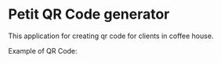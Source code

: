 # Petit QR Code generator

This application for creating qr code for clients in coffee house. 

Ехаmple of QR Code:



